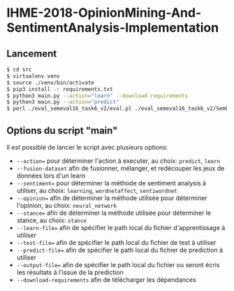 # IHME-2018-OpinionMining-And-SentimentAnalysis-Implementation

## Lancement

```bash
$ cd src
$ virtualenv venv
$ source ./venv/bin/activate
$ pip3 install -r requirements.txt
$ python3 main.py --action="learn" --download-requirements
$ python3 main.py --action="predict"
$ perl ./eval_semeval16_task6_v2/eval.pl ./eval_semeval16_task6_v2/SemEval2016-Task6-subtaskA-testdata-gold.txt ./output.csv
```

## Options du script "main"

Il est possible de lancer le script avec plusieurs options:
* `--action=` pour déterminer l'action à executer, au choix: `predict`, `learn`
* `--fusion-dataset` afin de fusionner, mélanger, et redécouper les jeux de données lors d'un learn
* `--sentiment=` pour déterminer la méthode de sentiment analysis à utiliser, au choix: `learning`, `wordnetaffect`, `sentiwordnet`
* `--opinion=` afin de déterminer la méthode utilisée pour déterminer l'opinion, au choix: `neural_network`
* `--stance=` afin de déterminer la méthode utilisée pour déterminer le stance, au choix: `stance`
* `--learn-file=` afin de spécifier le path local du fichier d'apprentissage à utiliser
* `--test-file=` afin de spécifier le path local du fichier de test à utiliser
* `--predict-file=` afin de spécifier le path local du fichier de prediction à utiliser
* `--output-file=` afin de spécifier le path local du fichier ou seront écris les résultats à l'issue de la prediction
* `--download-requirements` afin de télécharger les dépendances
